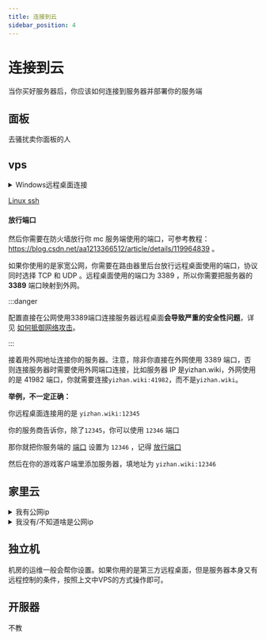 ```yaml
---
title: 连接到云
sidebar_position: 4
---
```


# 连接到云

当你买好服务器后，你应该如何连接到服务器并部署你的服务端

## 面板

去骚扰卖你面板的人

## vps

<details>
  <summary>Windows远程桌面连接</summary>

### Windows
按下 `win键` + `R键`

![](_images/连接服务器/1.png)

在弹出的窗口中输入 `mstsc`

把卖你 vps 的人给你的信息照着填进去就可以连接到你的 vps 了。

你也可以在 vps 安装 [ToDesk](https://www.todesk.com/download.html) 或 [向日葵远程控制](https://sunlogin.oray.com/) 等软件

#### 映射驱动器

可以在 vps 中点击 `此电脑` 看到本地的 **驱动器**（c 盘 d 盘的，这下听懂了吧）

方便你传输文件

或者，你也可以 `Ctrl c` + `Ctrl v` 来传文件

![](_images/连接服务器/2.png)

![](_images/连接服务器/3.png)


### macOS和手机

在 iOS 和 macOS 上，需要在 App Store 登录海外的 Apple ID ，然后搜索 Microsoft Remote Desktop ，就可以找到这个应用。在安卓手机上需要在 Google play 上搜索 Microsoft Remote Desktop 就可以找到这个应用，如果手机无法使用 Google play ，也可以在网上搜索安装包下载。打开应用后，点击加号，点击 **Add PC** ，选择或输入那台电脑上的那串代码，然后点击添加或保存。随后点击或双击添加的那台电脑，然后输入帐号和密码，就可以连接到那台电脑。

</details>

[Linux ssh](../../advance/Linux/Connect-to-server.md)

#### 放行端口

然后你需要在防火墙放行你 mc 服务端使用的端口，可参考教程：https://blog.csdn.net/aa1213366512/article/details/119964839 。

如果你使用的是家宽公网，你需要在路由器里后台放行远程桌面使用的端口，协议同时选择 TCP 和 UDP 。远程桌面使用的端口为 3389 ，所以你需要把服务器的 **3389** 端口映射到外网。

:::danger

配置直接在公网使用3389端口连接服务器远程桌面**会导致严重的安全性问题**，详见 [如何抵御网络攻击](../maintenance/how-to-defend-against-cyber-attacks.md)。

:::

接着用外网地址连接你的服务器。注意，除非你直接在外网使用 3389 端口，否则连接服务器时需要使用外网端口连接，比如服务器 IP 是yizhan.wiki，外网使用的是 41982 端口，你就需要连接`yizhan.wiki:41982`，而不是`yizhan.wiki`。

**举例，不一定正确：**

你远程桌面连接用的是 `yizhan.wiki:12345`

你的服务商告诉你，除了`12345`，你可以使用 `12346` 端口

那你就把你服务端的 [端口](https://yizhan.wiki/NitWikit/Java/start/connect-to-server#%E7%AB%AF%E5%8F%A3) 设置为 `12346` ，记得 [放行端口](#放行端口)

然后在你的游戏客户端里添加服务器，填地址为 `yizhan.wiki:12346`

## 家里云

<details>
  <summary>我有公网ip</summary>

按照上文VPS的方式打开电脑的远程桌面或ssh服务即可。**如果要公网访问，记得在路由器里配置端口映射，把电脑的远程控制端口开放到公网**

</details>

<details>
  <summary>我没有/不知道啥是公网ip</summary>

[申请公网ip](apply-for-public-ip-address.md)

如果申请不到，那么为了在没有公网IP的情况下连接到你的内外机器，你需要 **内网穿透（Frp）**

[内网穿透](intranet-penetration.md)

[Linux | 搭建内网穿透（Frp）](../../advance/Linux/frp.md)

</details>

## 独立机

机房的运维一般会帮你设置。如果你用的是第三方远程桌面，但是服务器本身又有远程控制的条件，按照上文中VPS的方式操作即可。

## 开服器

不教
